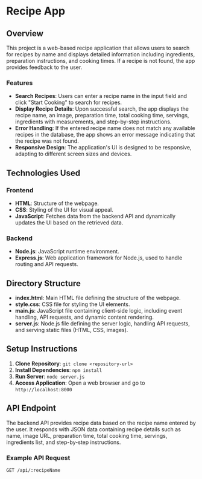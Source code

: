 # Recipe App

## Overview

This project is a web-based recipe application that allows users to search for recipes by name and displays detailed information including ingredients, preparation instructions, and cooking times. If a recipe is not found, the app provides feedback to the user.

### Features

- **Search Recipes**: Users can enter a recipe name in the input field and click "Start Cooking" to search for recipes.
- **Display Recipe Details**: Upon successful search, the app displays the recipe name, an image, preparation time, total cooking time, servings, ingredients with measurements, and step-by-step instructions.
- **Error Handling**: If the entered recipe name does not match any available recipes in the database, the app shows an error message indicating that the recipe was not found.
- **Responsive Design**: The application's UI is designed to be responsive, adapting to different screen sizes and devices.

## Technologies Used

### Frontend

- **HTML**: Structure of the webpage.
- **CSS**: Styling of the UI for visual appeal.
- **JavaScript**: Fetches data from the backend API and dynamically updates the UI based on the retrieved data.

### Backend

- **Node.js**: JavaScript runtime environment.
- **Express.js**: Web application framework for Node.js, used to handle routing and API requests.

## Directory Structure

- **index.html**: Main HTML file defining the structure of the webpage.
- **style.css**: CSS file for styling the UI elements.
- **main.js**: JavaScript file containing client-side logic, including event handling, API requests, and dynamic content rendering.
- **server.js**: Node.js file defining the server logic, handling API requests, and serving static files (HTML, CSS, images).

## Setup Instructions

1. **Clone Repository**: `git clone <repository-url>`
2. **Install Dependencies**: `npm install`
3. **Run Server**: `node server.js`
4. **Access Application**: Open a web browser and go to `http://localhost:8000`

## API Endpoint

The backend API provides recipe data based on the recipe name entered by the user. It responds with JSON data containing recipe details such as name, image URL, preparation time, total cooking time, servings, ingredients list, and step-by-step instructions.

### Example API Request

```plaintext
GET /api/:recipeName

```
